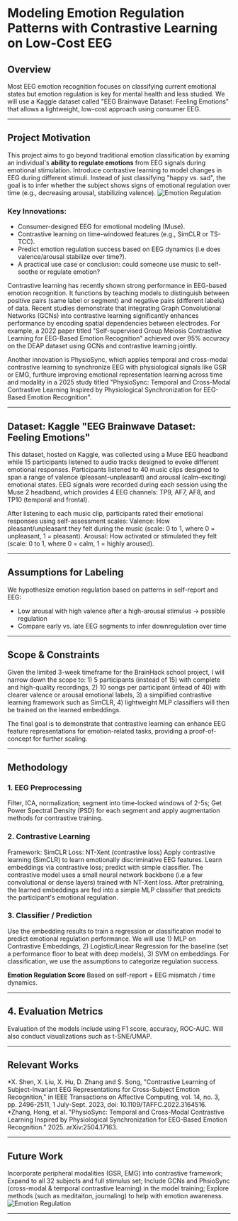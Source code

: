 # Modeling Emotion Regulation Patterns with Contrastive Learning on Low-Cost EEG

## Overview
Most EEG emotion recognition focuses on classifying current emotional states but emotion regulation is key for mental health and less studied. We will use a Kaggle dataset called "EEG Brainwave Dataset: Feeling Emotions" that allows a lightweight, low-cost approach using consumer EEG.

---

## Project Motivation
This project aims to go beyond traditional emotion classification by examing an individual's **ability to regulate emotions** from EEG signals during emotional stimulation. Introduce contrastive learning to model changes in EEG during different stimuli. Instead of just classifying "happy vs. sad", the goal is to infer whether the subject shows signs of emotional regulation over time (e.g., decreasing arousal, stabilizing valence).
![Emotion Regulation](https://illuminatingyou.com/wp-content/uploads/2023/10/AdobeStock_647250235-scaled.jpeg)

### Key Innovations:
- Consumer-designed EEG for emotional modeling (Muse).
- Contrastive learning on time-windowed features (e.g., SimCLR or TS-TCC).
- Predict emotion regulation success based on EEG dynamics (i.e does valence/arousal stabilize over time?).
- A practical use case or conclusion: could someone use music to self-soothe or regulate emotion?

Contrastive learning has recently shown strong performance in EEG-based emotion recognition. It functions by teaching models to distinguish between positive pairs (same label or segment) and negative pairs (different labels) of data. Recent studies demonstrate that integrating Graph Convolutional Networks (GCNs) into contrastive learning significantly enhances performance by encoding spatial dependencies between electrodes. For example, a 2022 paper titled "Self-supervised Group Meiosis Contrastive Learning for EEG-Based Emotion Recognition" achieved over 95% accuracy on the DEAP dataset using GCNs and contrastive learning jointly.

Another innovation is PhysioSync, which applies temporal and cross-modal contrastive learning to synchronize EEG with physiological signals like GSR or EMG, furthure improving emotional representation learning across time and modality in a 2025 study titled "PhysioSync: Temporal and Cross-Modal Contrastive Learning Inspired by Physiological Synchronization for EEG-Based Emotion Recognition".

---

## Dataset: Kaggle "EEG Brainwave Dataset: Feeling Emotions"
This dataset, hosted on Kaggle, was collected using a Muse EEG headband while 15 participants listened to audio tracks designed to evoke different emotional responses. Participants listened to 40 music clips designed to span a range of valence (pleasant–unpleasant) and arousal (calm–exciting) emotional states. EEG signals were recorded during each session using the Muse 2 headband, which provides 4 EEG channels: TP9, AF7, AF8, and TP10 (temporal and frontal).

After listening to each music clip, participants rated their emotional responses using self-assessment scales:
Valence: How pleasant/unpleasant they felt during the music (scale: 0 to 1, where 0 = unpleasant, 1 = pleasant).
Arousal: How activated or stimulated they felt (scale: 0 to 1, where 0 = calm, 1 = highly aroused).

---

## Assumptions for Labeling
We hypothesize emotion regulation based on patterns in self-report and EEG:
-	Low arousal with high valence after a high-arousal stimulus → possible regulation
-	Compare early vs. late EEG segments to infer downregulation over time

---

## Scope & Constraints
Given the limited 3-week timeframe for the BrainHack school project, I will narrow down the scope to: 1) 5 participants (instead of 15) with complete and high-quality recordings, 2) 10 songs per participant (intead of 40) with clearer valence or arousal emotional labels, 3) a simplified contrastive learning framework such as SimCLR, 4) lightweight MLP classifiers will then be trained on the learned embeddings. 

The final goal is to demonstrate that contrastive learning can enhance EEG feature representations for emotion-related tasks, providing a proof-of-concept for further scaling.

---

## Methodology
### 1. **EEG Preprocessing**
Filter, ICA, normalization; segment into time-locked windows of 2-5s; Get Power Spectral Density (PSD) for each segment and apply augmentation methods for contrastive training. 

### 2. **Contrastive Learning**
Framework: SimCLR
Loss: NT-Xent (contrastive loss)
Apply contrastive learning (SimCLR) to learn emotionally discriminative EEG features. Learn embeddings via contrastive loss; predict with simple classifier. The contrastive model uses a small neural network backbone (i.e a few convolutional or dense layers) trained with NT-Xent loss. After pretraining, the learned embeddings are fed into a simple MLP classifier that predicts the participant's emotional regulation.

### 3. **Classifier / Prediction**
Use the embedding results to train a regression or classification model to predict emotional regulation performance. We will use 1) MLP on Contrastive Embeddings, 2) Logistic/Linear Regression for the baseline (set a performance floor to beat with deep models), 3) SVM on embeddings. For classification, we use the assumptions to categorize regulation success.

**Emotion Regulation Score**
Based on self-report + EEG mismatch / time dynamics.

---

## 4. **Evaluation Metrics**
Evaluation of the models include using F1 score, accuracy, ROC-AUC. Will also conduct visualizations such as t-SNE/UMAP.

---

## Relevant Works
*X. Shen, X. Liu, X. Hu, D. Zhang and S. Song, "Contrastive Learning of Subject-Invariant EEG Representations for Cross-Subject Emotion Recognition," in IEEE Transactions on Affective Computing, vol. 14, no. 3, pp. 2496-2511, 1 July-Sept. 2023, doi: 10.1109/TAFFC.2022.3164516.
*Zhang, Hong, et al. "PhysioSync: Temporal and Cross-Modal Contrastive Learning Inspired by Physiological Synchronization for EEG-Based Emotion Recognition." 2025. arXiv:2504.17163.

---

## Future Work
Incorporate peripheral modalities (GSR, EMG) into contrastive framework;
Expand to all 32 subjects and full stimulus set;
Include GCNs and PhsioSync (cross-modal & temporal contrastive learning) in the model training;
Explore methods (such as meditaiton, journaling) to help with emotion awareness.
![Emotion Regulation](https://bewelltherapygroup.org/wp-content/uploads/2024/03/Untitled-design-67.png)

---
